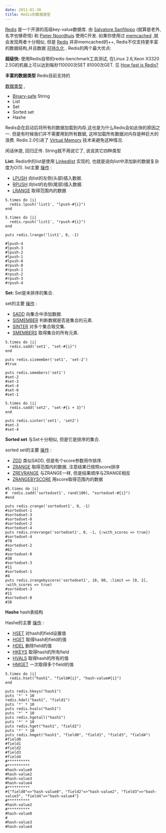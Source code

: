 ```yaml
---
date: 2011-01-30
title: Redis的数据类型
---
```


[Redis](http://redis.io/) 是一个开源的高级key-value数据库. 由 [Salvatore
Sanfilippo](http://twitter.com/antirez) (就算是老外,名字也够奇怪) 和
[Pieter Noordhuis](http://twitter.com/pnoordhuis) 使用C开发.
如果你使用过 [memcached](http://memcached.org/) ,就会发现两者十分相似,
但是 [Redis](http://redis.io/) 并非memcached的++,
Redis不仅支持更丰富的数据结构,并且数据
[可持久化](http://redis.io/topics/persistence) .
Redis的两个最大优点:

**超级快:** 使用Redis自带的redis-benchmark工具测试, 在Linux 2.6,Xeon
X3320 2.5G的机器上可以达到每秒110000次SET 81000次GET. 见 [How fast is
Redis?](http://redis.io/topics/benchmarks)

**丰富的数据类型** Redis目前支持的

[数据类型](http://redis.io/topics/data-types) ,

* [Binary-safe](http://en.wikipedia.org/wiki/Binary-safe) String
* List
* Set
* Sorted set
* Hashe

Redis会在启动后将所有的数据加载到内存,这也是为什么Redis会如此快的原因之一.
但是有时候我们并不需要用到所有数据,
这样加载所有数据对内存是种巨大的浪费. Redis 2.0引进了 [Virtual
Memory](http://redis.io/topics/virtual-memory) 技术来避免这种情况.

闲话休提, 回归正传. String就不用说它了, 说说其它四种类型

**List:** Redis中的list是使用 [Linkedlist](http://en.wikipedia.org/wiki/Linked_list) 实现的,
也就是说向list中添加新的数据复杂度为O(1).
list主要 [操作](http://redis.io/commands#list) :

* [LPUSH](http://redis.io/commands/lpush) 向list的左侧(头部)插入数据.
* [RPUSH](http://redis.io/commands/rpush) 向list的右侧(尾部)插入数据.
* [LRANGE](http://redis.io/commands/lrange) 取得范围内的数据

```
5.times do |i|
  redis.lpush('list1', "lpush-#{i}")
end

5.times do |i|
  redis.rpush('list1', "rpush-#{i}")
end

puts redis.lrange('list1', 0, -1)

#lpush-4
#lpush-3
#lpush-2
#lpush-1
#lpush-0
#rpush-0
#rpush-1
#rpush-2
#rpush-3
#rpush-4
```


**Set:** Set是未排序的集合.

set的主要 [操作](http://redis.io/commands#set) :

* [SADD](http://redis.io/commands/sadd) 向集合中添加数据.
* [SISMEMBER](http://redis.io/commands/sismember)
判断数据是否是集合的元素.
* [SINTER](http://redis.io/commands/sinter) 对多个集合取交集.
* [SMEMBERS](http://redis.io/commands/smembers) 取得集合的所有元素.

```
5.times do |i|
  redis.sadd('set1', "set-#{i}")
end

puts redis.sismember('set1', 'set-2')
#true

puts redis.smembers('set1')
#set-2
#set-3
#set-4
#set-0
#set-1

5.times do |i|
  redis.sadd('set2', "set-#{i + 3}")
end

puts redis.sinter('set1', 'set2')
#set-3
#set-4
```


**Sorted set** 与Set十分相似, 但是它是排序的集合.

sorted set的主要 [操作](http://redis.io/commands#sorted_set) :

* [ZDD](http://redis.io/commands/zadd) 类似SADD, 但是有个score参数用作排序.
* [ZRANGE](http://redis.io/commands/zrange) 取得范围内的数据, 注意结果已按照score排序
* [ZREVRANGE](http://redis.io/commands/zrevrange) 与ZRANGE一样, 但是结果顺序与ZRANGE相反
* [ZRANGEBYSCORE](http://redis.io/commands/zrangebyscore) 用score取得范围内的数据

```
#5.times do |i|
#  redis.zadd('sortedset1', rand(100), "sortedset-#{i}")
#end

puts redis.zrange('sortedset1', 0, -1)
#sortedset-1
#sortedset-3
#sortedset-0
#sortedset-2
#sortedset-4
puts redis.zrevrange('sortedset1', 0, -1, {:with_scores => true})
#sortedset-4
#79
#sortedset-2
#62
#sortedset-0
#38
#sortedset-3
#11
#sortedset-1
#4
puts redis.zrangebyscore('sortedset1', 10, 90, :limit => [0, 2], :with_scores => true)
#sortedset-3
#11
#sortedset-0
#38
```

**Hashe** hash表结构

Hashe的主要 [操作](http://redis.io/commands#hash) :

* [HSET](http://redis.io/commands/hset) 对hash的field设置值
* [HGET](http://redis.io/commands/hget) 取得hash的field的值
* [HDEL](http://redis.io/commands/hdel) 删除field的值
* [HKEYS](http://redis.io/commands/hkeys) 取得hash的所有field
* [HVALS](http://redis.io/commands/hvals) 取得hash的所有的值
* [HMGET](http://redis.io/commands/hmget) 一次取得多个field的值

```
5.times do |i|
  redis.hset("hash1", "field#{i}", "hash-value#{i}")
end

puts redis.hkeys("hash1")
puts '*' * 10
redis.hdel("hash1", "field1")
puts '*' * 10
puts redis.hvals("hash1")
puts '*' * 10
puts redis.hgetall("hash1")
puts '*' * 10
puts redis.hget("hash1", "field2")
puts '*' * 10
puts redis.hmget("hash1", "field0", "field1", "field3", "field4")
#field0
#field1
#field2
#field3
#field4
#**********
#**********
#hash-value0
#hash-value2
#hash-value3
#hash-value4
#**********
#{"field0"=>"hash-value0", "field2"=>"hash-value2", "field3"=>"hash-value3", "field4"=>"hash-value4"}
#**********
#hash-value2
#**********
#hash-value0
#
#hash-value3
#hash-value4
```
